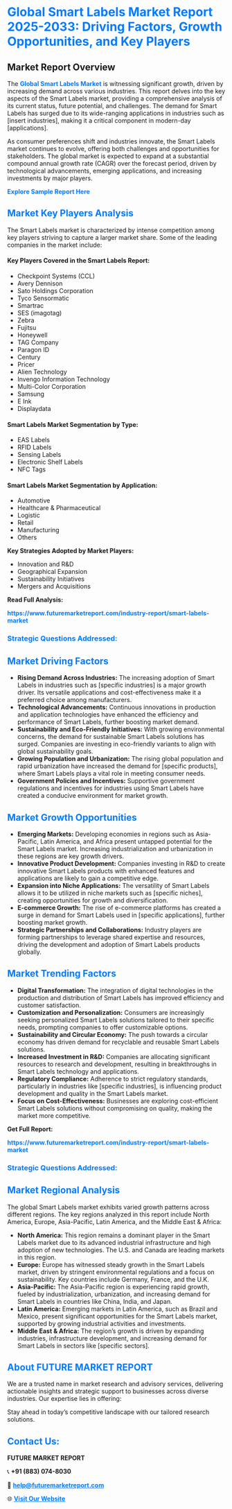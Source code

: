 <h1 style="color: #007BFF;">Global Smart Labels Market Report 2025-2033: Driving Factors, Growth Opportunities, and Key Players</h1>

<section id="overview">
<h2>Market Report Overview</h2>
<p>The <a href="https://www.futuremarketreport.com/industry-report/smart-labels-market" style="color: #007BFF; text-decoration: none;"><strong>Global Smart Labels Market</strong></a> is witnessing significant growth, driven by increasing demand across various industries. This report delves into the key aspects of the Smart Labels market, providing a comprehensive analysis of its current status, future potential, and challenges. The demand for Smart Labels has surged due to its wide-ranging applications in industries such as [insert industries], making it a critical component in modern-day [applications].</p>
<p>As consumer preferences shift and industries innovate, the Smart Labels market continues to evolve, offering both challenges and opportunities for stakeholders. The global market is expected to expand at a substantial compound annual growth rate (CAGR) over the forecast period, driven by technological advancements, emerging applications, and increasing investments by major players.</p>
</section>

<section id="overview">
<p><a href="https://www.futuremarketreport.com/request-sample/reportId=55079" style="color: #007BFF; text-decoration: none;"><strong>Explore Sample Report Here</strong></a></p>
</section>

<section id="key-players">
<h2 style="color: #007BFF;">Market Key Players Analysis</h2>
<p>The Smart Labels market is characterized by intense competition among key players striving to capture a larger market share. Some of the leading companies in the market include:</p>
<h4>Key Players Covered in the Smart Labels Report:</h4>
<ul><li>Checkpoint Systems (CCL)</li><li>Avery Dennison</li><li>Sato Holdings Corporation</li><li>Tyco Sensormatic</li><li>Smartrac</li><li>SES (imagotag)</li><li>Zebra</li><li>Fujitsu</li><li>Honeywell</li><li>TAG Company</li><li>Paragon ID</li><li>Century</li><li>Pricer</li><li>Alien Technology</li><li>Invengo Information Technology</li><li>Multi-Color Corporation</li><li>Samsung</li><li>E Ink</li><li>Displaydata</li></ul>
<h4>Smart Labels Market Segmentation by Type:</h4>
<ul><li>EAS Labels</li><li>RFID Labels</li><li>Sensing Labels</li><li>Electronic Shelf Labels</li><li>NFC Tags</li></ul>

<h4>Smart Labels Market Segmentation by Application:</h4>
<ul><li>Automotive</li><li>Healthcare &amp; Pharmaceutical</li><li>Logistic</li><li>Retail</li><li>Manufacturing</li><li>Others</li></ul>
<p><strong>Key Strategies Adopted by Market Players:</strong></p>
<ul>
<li>Innovation and R&D</li>
<li>Geographical Expansion</li>
<li>Sustainability Initiatives</li>
<li>Mergers and Acquisitions</li>
</ul>
</section>

<section>
<p><strong>Read Full Analysis: </strong></p><a href="https://www.futuremarketreport.com/industry-report/smart-labels-market" style="color: #007BFF; text-decoration: none;"><strong>https://www.futuremarketreport.com/industry-report/smart-labels-market</strong></a>
<h3 style="color: #007BFF;">Strategic Questions Addressed:</h3>
</section>

<section id="driving-factors">
<h2 style="color: #007BFF;">Market Driving Factors</h2>
<ul>
<li><strong>Rising Demand Across Industries:</strong> The increasing adoption of Smart Labels in industries such as [specific industries] is a major growth driver. Its versatile applications and cost-effectiveness make it a preferred choice among manufacturers.</li>
<li><strong>Technological Advancements:</strong> Continuous innovations in production and application technologies have enhanced the efficiency and performance of Smart Labels, further boosting market demand.</li>
<li><strong>Sustainability and Eco-Friendly Initiatives:</strong> With growing environmental concerns, the demand for sustainable Smart Labels solutions has surged. Companies are investing in eco-friendly variants to align with global sustainability goals.</li>
<li><strong>Growing Population and Urbanization:</strong> The rising global population and rapid urbanization have increased the demand for [specific products], where Smart Labels plays a vital role in meeting consumer needs.</li>
<li><strong>Government Policies and Incentives:</strong> Supportive government regulations and incentives for industries using Smart Labels have created a conducive environment for market growth.</li>
</ul>
</section>

<section id="growth-opportunities">
<h2 style="color: #007BFF;">Market Growth Opportunities</h2>
<ul>
<li><strong>Emerging Markets:</strong> Developing economies in regions such as Asia-Pacific, Latin America, and Africa present untapped potential for the Smart Labels market. Increasing industrialization and urbanization in these regions are key growth drivers.</li>
<li><strong>Innovative Product Development:</strong> Companies investing in R&D to create innovative Smart Labels products with enhanced features and applications are likely to gain a competitive edge.</li>
<li><strong>Expansion into Niche Applications:</strong> The versatility of Smart Labels allows it to be utilized in niche markets such as [specific niches], creating opportunities for growth and diversification.</li>
<li><strong>E-commerce Growth:</strong> The rise of e-commerce platforms has created a surge in demand for Smart Labels used in [specific applications], further boosting market growth.</li>
<li><strong>Strategic Partnerships and Collaborations:</strong> Industry players are forming partnerships to leverage shared expertise and resources, driving the development and adoption of Smart Labels products globally.</li>
</ul>
</section>

<section id="trending-factors">
<h2 style="color: #007BFF;">Market Trending Factors</h2>
<ul>
<li><strong>Digital Transformation:</strong> The integration of digital technologies in the production and distribution of Smart Labels has improved efficiency and customer satisfaction.</li>
<li><strong>Customization and Personalization:</strong> Consumers are increasingly seeking personalized Smart Labels solutions tailored to their specific needs, prompting companies to offer customizable options.</li>
<li><strong>Sustainability and Circular Economy:</strong> The push towards a circular economy has driven demand for recyclable and reusable Smart Labels solutions.</li>
<li><strong>Increased Investment in R&D:</strong> Companies are allocating significant resources to research and development, resulting in breakthroughs in Smart Labels technology and applications.</li>
<li><strong>Regulatory Compliance:</strong> Adherence to strict regulatory standards, particularly in industries like [specific industries], is influencing product development and quality in the Smart Labels market.</li>
<li><strong>Focus on Cost-Effectiveness:</strong> Businesses are exploring cost-efficient Smart Labels solutions without compromising on quality, making the market more competitive.</li>
</ul>
</section>

<section>
<p><strong>Get Full Report: </strong></p><a href="https://www.futuremarketreport.com/industry-report/smart-labels-market" style="color: #007BFF; text-decoration: none;"><strong>https://www.futuremarketreport.com/industry-report/smart-labels-market</strong></a>
<h3 style="color: #007BFF;">Strategic Questions Addressed:</h3>
</section>


<section id="regional-analysis">
<h2 style="color: #007BFF;">Market Regional Analysis</h2>
<p>The global Smart Labels market exhibits varied growth patterns across different regions. The key regions analyzed in this report include North America, Europe, Asia-Pacific, Latin America, and the Middle East & Africa:</p>
<ul>
<li><strong>North America:</strong> This region remains a dominant player in the Smart Labels market due to its advanced industrial infrastructure and high adoption of new technologies. The U.S. and Canada are leading markets in this region.</li>
<li><strong>Europe:</strong> Europe has witnessed steady growth in the Smart Labels market, driven by stringent environmental regulations and a focus on sustainability. Key countries include Germany, France, and the U.K.</li>
<li><strong>Asia-Pacific:</strong> The Asia-Pacific region is experiencing rapid growth, fueled by industrialization, urbanization, and increasing demand for Smart Labels in countries like China, India, and Japan.</li>
<li><strong>Latin America:</strong> Emerging markets in Latin America, such as Brazil and Mexico, present significant opportunities for the Smart Labels market, supported by growing industrial activities and investments.</li>
<li><strong>Middle East & Africa:</strong> The region’s growth is driven by expanding industries, infrastructure development, and increasing demand for Smart Labels in sectors like [specific sectors].</li>
</ul>
</section>

<footer>
<h2 style="color: #007BFF;">About FUTURE MARKET REPORT</h2>
<p>We are a trusted name in market research and advisory services, delivering actionable insights and strategic support to businesses across diverse industries. Our expertise lies in offering:</p>

<p>Stay ahead in today’s competitive landscape with our tailored research solutions.</p>

<h2 style="color: #007BFF;">Contact Us:</h2>
<p><strong>FUTURE MARKET REPORT</strong></p>
<p>📞 <strong>+91 (883) 074-8030</strong></p>
<p>📧 <strong><a href="mailto:help@futuremarketreport.com" style="color: #007BFF;">help@futuremarketreport.com</a></strong></p>
<p>🌐 <strong><a href="https://www.futuremarketreport.com/" style="color: #007BFF;">Visit Our Website</a></strong></p>
</footer>